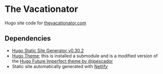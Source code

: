 # The Vacationator
Hugo site code for [thevacationator.com](https://www.thevacationator.com)

## Dependencies

- [Hugo Static Site Generator v0.30.2](https://github.com/gohugoio/hugo/releases/tag/v0.30.2)
- [Hugo Theme](https://github.com/isometimescode/hugo-future-imperfect); this is installed a submodule and is a modified version of the [Hugo Future Imperfect theme by @jpescador](https://github.com/jpescador/hugo-future-imperfect)
- Static site automatically generated with [Netlify](https://www.netlify.com)
